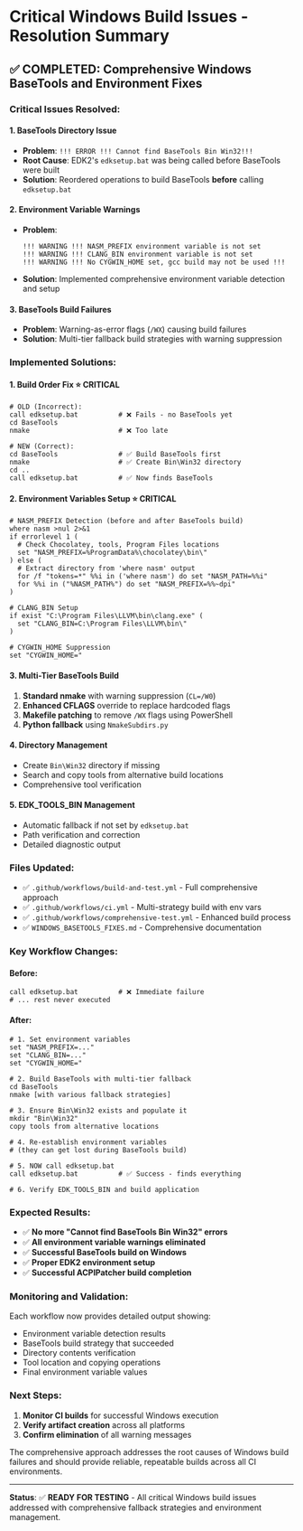 # Critical Windows Build Issues - Resolution Summary

## ✅ **COMPLETED: Comprehensive Windows BaseTools and Environment Fixes**

### **Critical Issues Resolved:**

#### 1. **BaseTools Directory Issue**
- **Problem**: `!!! ERROR !!! Cannot find BaseTools Bin Win32!!!`
- **Root Cause**: EDK2's `edksetup.bat` was being called before BaseTools were built
- **Solution**: Reordered operations to build BaseTools **before** calling `edksetup.bat`

#### 2. **Environment Variable Warnings**
- **Problem**: 
  ```
  !!! WARNING !!! NASM_PREFIX environment variable is not set
  !!! WARNING !!! CLANG_BIN environment variable is not set
  !!! WARNING !!! No CYGWIN_HOME set, gcc build may not be used !!!
  ```
- **Solution**: Implemented comprehensive environment variable detection and setup

#### 3. **BaseTools Build Failures**
- **Problem**: Warning-as-error flags (`/WX`) causing build failures
- **Solution**: Multi-tier fallback build strategies with warning suppression

### **Implemented Solutions:**

#### **1. Build Order Fix** ⭐ **CRITICAL**
```batch
# OLD (Incorrect):
call edksetup.bat          # ❌ Fails - no BaseTools yet
cd BaseTools
nmake                      # ❌ Too late

# NEW (Correct):
cd BaseTools               # ✅ Build BaseTools first
nmake                      # ✅ Create Bin\Win32 directory
cd ..
call edksetup.bat          # ✅ Now finds BaseTools
```

#### **2. Environment Variables Setup** ⭐ **CRITICAL**
```batch
# NASM_PREFIX Detection (before and after BaseTools build)
where nasm >nul 2>&1
if errorlevel 1 (
  # Check Chocolatey, tools, Program Files locations
  set "NASM_PREFIX=%ProgramData%\chocolatey\bin\"
) else (
  # Extract directory from 'where nasm' output
  for /f "tokens=*" %%i in ('where nasm') do set "NASM_PATH=%%i"
  for %%i in ("%NASM_PATH%") do set "NASM_PREFIX=%%~dpi"
)

# CLANG_BIN Setup
if exist "C:\Program Files\LLVM\bin\clang.exe" (
  set "CLANG_BIN=C:\Program Files\LLVM\bin\"
)

# CYGWIN_HOME Suppression
set "CYGWIN_HOME="
```

#### **3. Multi-Tier BaseTools Build**
1. **Standard nmake** with warning suppression (`CL=/W0`)
2. **Enhanced CFLAGS** override to replace hardcoded flags
3. **Makefile patching** to remove `/WX` flags using PowerShell
4. **Python fallback** using `NmakeSubdirs.py`

#### **4. Directory Management**
- Create `Bin\Win32` directory if missing
- Search and copy tools from alternative build locations
- Comprehensive tool verification

#### **5. EDK_TOOLS_BIN Management**
- Automatic fallback if not set by `edksetup.bat`
- Path verification and correction
- Detailed diagnostic output

### **Files Updated:**
- ✅ `.github/workflows/build-and-test.yml` - Full comprehensive approach
- ✅ `.github/workflows/ci.yml` - Multi-strategy build with env vars
- ✅ `.github/workflows/comprehensive-test.yml` - Enhanced build process
- ✅ `WINDOWS_BASETOOLS_FIXES.md` - Comprehensive documentation

### **Key Workflow Changes:**

#### **Before:**
```batch
call edksetup.bat          # ❌ Immediate failure
# ... rest never executed
```

#### **After:**
```batch
# 1. Set environment variables
set "NASM_PREFIX=..." 
set "CLANG_BIN=..."
set "CYGWIN_HOME="

# 2. Build BaseTools with multi-tier fallback
cd BaseTools
nmake [with various fallback strategies]

# 3. Ensure Bin\Win32 exists and populate it
mkdir "Bin\Win32"
copy tools from alternative locations

# 4. Re-establish environment variables
# (they can get lost during BaseTools build)

# 5. NOW call edksetup.bat
call edksetup.bat          # ✅ Success - finds everything

# 6. Verify EDK_TOOLS_BIN and build application
```

### **Expected Results:**
- ✅ **No more "Cannot find BaseTools Bin Win32" errors**
- ✅ **All environment variable warnings eliminated**
- ✅ **Successful BaseTools build on Windows**
- ✅ **Proper EDK2 environment setup**
- ✅ **Successful ACPIPatcher build completion**

### **Monitoring and Validation:**
Each workflow now provides detailed output showing:
- Environment variable detection results
- BaseTools build strategy that succeeded
- Directory contents verification
- Tool location and copying operations
- Final environment variable values

### **Next Steps:**
1. **Monitor CI builds** for successful Windows execution
2. **Verify artifact creation** across all platforms
3. **Confirm elimination** of all warning messages

The comprehensive approach addresses the root causes of Windows build failures and should provide reliable, repeatable builds across all CI environments.

---

**Status**: ✅ **READY FOR TESTING** - All critical Windows build issues addressed with comprehensive fallback strategies and environment management.
